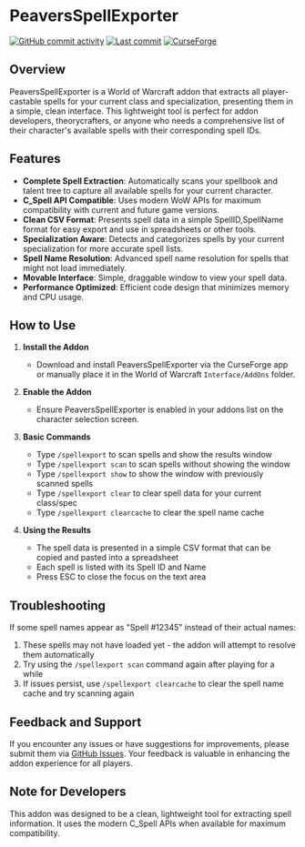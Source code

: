 # PeaversSpellExporter

[![GitHub commit activity](https://img.shields.io/github/commit-activity/m/peavers/PeaversSpellExporter)](https://github.com/peavers/PeaversSpellExporter/commits/master) [![Last commit](https://img.shields.io/github/last-commit/peavers/PeaversSpellExporter)](https://github.com/peavers/PeaversSpellExporter/master) [![CurseForge](https://img.shields.io/curseforge/dt/000000?label=CurseForge&color=F16436)](https://www.curseforge.com/wow/addons/peaversspellexporter)

## Overview

PeaversSpellExporter is a World of Warcraft addon that extracts all player-castable spells for your current class and
specialization, presenting them in a simple, clean interface. This lightweight tool is perfect for addon developers,
theorycrafters, or anyone who needs a comprehensive list of their character's available spells with their corresponding
spell IDs.

## Features

- **Complete Spell Extraction**: Automatically scans your spellbook and talent tree to capture all available spells for
  your current character.
- **C_Spell API Compatible**: Uses modern WoW APIs for maximum compatibility with current and future game versions.
- **Clean CSV Format**: Presents spell data in a simple SpellID,SpellName format for easy export and use in spreadsheets
  or other tools.
- **Specialization Aware**: Detects and categorizes spells by your current specialization for more accurate spell lists.
- **Spell Name Resolution**: Advanced spell name resolution for spells that might not load immediately.
- **Movable Interface**: Simple, draggable window to view your spell data.
- **Performance Optimized**: Efficient code design that minimizes memory and CPU usage.

## How to Use

1. **Install the Addon**
	* Download and install PeaversSpellExporter via the CurseForge app or manually place it in the World of Warcraft
	  `Interface/AddOns` folder.

2. **Enable the Addon**
	* Ensure PeaversSpellExporter is enabled in your addons list on the character selection screen.

3. **Basic Commands**
	* Type `/spellexport` to scan spells and show the results window
	* Type `/spellexport scan` to scan spells without showing the window
	* Type `/spellexport show` to show the window with previously scanned spells
	* Type `/spellexport clear` to clear spell data for your current class/spec
	* Type `/spellexport clearcache` to clear the spell name cache

4. **Using the Results**
	* The spell data is presented in a simple CSV format that can be copied and pasted into a spreadsheet
	* Each spell is listed with its Spell ID and Name
	* Press ESC to close the focus on the text area

## Troubleshooting

If some spell names appear as "Spell #12345" instead of their actual names:

1. These spells may not have loaded yet - the addon will attempt to resolve them automatically
2. Try using the `/spellexport scan` command again after playing for a while
3. If issues persist, use `/spellexport clearcache` to clear the spell name cache and try scanning again

## Feedback and Support

If you encounter any issues or have suggestions for improvements, please submit them
via [GitHub Issues](https://github.com/peavers/PeaversSpellExporter/issues). Your feedback is valuable in enhancing the
addon experience for all players.

## Note for Developers

This addon was designed to be a clean, lightweight tool for extracting spell information. It uses the modern C_Spell
APIs when available for maximum compatibility.
